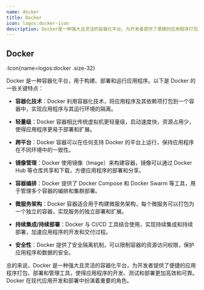 ```yaml
---
name: docker
title: Docker
icon: logos:docker-icon
description: Docker是一种强大且灵活的容器化平台，为开发者提供了便捷的应用程序打包、部署和管理工具，使得应用程序的开发、测试和部署更加高效和可靠。Docker在现代应用开发和部署中扮演着重要的角色。
---
```


## Docker

:Icon{name=logos:docker .size-32}

Docker 是一种容器化平台，用于构建、部署和运行应用程序。以下是 Docker 的一些关键特点：

- **容器化技术**：Docker 利用容器化技术，将应用程序及其依赖项打包到一个容器中，实现应用程序与其运行环境的隔离。

- **轻量级**：Docker 容器相比传统虚拟机更轻量级，启动速度快，资源占用少，使得应用程序更易于部署和扩展。

- **跨平台**：Docker 容器可以在任何支持 Docker 的平台上运行，保持应用程序在不同环境中的一致性。

- **镜像管理**：Docker 使用镜像（Image）来构建容器，镜像可以通过 Docker Hub 等仓库共享和下载，方便应用程序的部署和分享。

- **容器编排**：Docker 提供了 Docker Compose 和 Docker Swarm 等工具，用于管理多个容器的编排和集群部署。

- **微服务架构**：Docker 容器适合用于构建微服务架构，每个微服务可以打包为一个独立的容器，实现服务的独立部署和扩展。

- **持续集成/持续部署**：Docker 与 CI/CD 工具结合使用，实现持续集成和持续部署，加速应用程序的开发和交付过程。

- **安全性**：Docker 提供了安全隔离机制，可以限制容器的资源访问权限，保护应用程序和数据的安全。

总的来说，Docker 是一种强大且灵活的容器化平台，为开发者提供了便捷的应用程序打包、部署和管理工具，使得应用程序的开发、测试和部署更加高效和可靠。Docker 在现代应用开发和部署中扮演着重要的角色。
